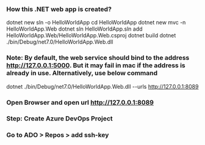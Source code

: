 ### How this .NET web app is created?

dotnet new sln -o HelloWorldApp
cd HelloWorldApp
dotnet new mvc -n HelloWorldApp.Web
dotnet  sln  HelloWorldApp.sln add HelloWorldApp.Web/HelloWorldApp.Web.csproj
dotnet build
dotnet ./bin/Debug/net7.0/HelloWorldApp.Web.dll

### Note: By default, the web service should bind to the address http://127.0.0.1:5000. But it may fail in mac if the address is already in use. Alternatively, use below command

dotnet ./bin/Debug/net7.0/HelloWorldApp.Web.dll --urls http://127.0.0.1:8089

### Open Browser and open url http://127.0.0.1:8089



### Step: Create Azure DevOps Project
### Go to ADO > Repos > add ssh-key



